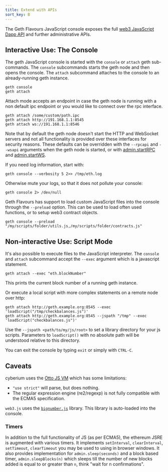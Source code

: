 ```yaml
---
title: Extend with APIs
sort_key: B
---
```


The Geth Flavours JavaScript console exposes the full [web3 JavaScript Dapp
API](https://github.com/ethereum/wiki/wiki/JavaScript-API) and further administrative
APIs.

## Interactive Use: The Console

The geth JavaScript console is started with the `console` or `attach` geth sub-commands.
The `console` subcommands starts the geth node and then opens the console. The `attach`
subcommand attaches to the console to an already-running geth instance.

    geth console
    geth attach

Attach mode accepts an endpoint in case the geth node is running with a non default
ipc endpoint or you would like to connect over the rpc interface.

    geth attach /some/custom/path.ipc
    geth attach http://191.168.1.1:8545
    geth attach ws://191.168.1.1:8546

Note that by default the geth node doesn't start the HTTP and WebSocket servers and not
all functionality is provided over these interfaces for security reasons. These defaults
can be overridden with the `--rpcapi` and `--wsapi` arguments when the geth node is
started, or with [admin.startRPC](../rpc/ns-admin#admin_startrpc) and
[admin.startWS](../rpc/ns-admin#admin_startws).

If you need log information, start with:

    geth console --verbosity 5 2>> /tmp/eth.log

Otherwise mute your logs, so that it does not pollute your console:

    geth console 2> /dev/null

Geth Flavours has support to load custom JavaScript files into the console through the `--preload`
option. This can be used to load often used functions, or to setup web3 contract objects.

    geth console --preload "/my/scripts/folder/utils.js,/my/scripts/folder/contracts.js"

## Non-interactive Use: Script Mode

It's also possible to execute files to the JavaScript interpreter. The `console` and
`attach` subcommand accept the `--exec` argument which is a javascript statement.

    geth attach --exec "eth.blockNumber"

This prints the current block number of a running geth instance.

Or execute a local script with more complex statements on a remote node over http:

    geth attach http://geth.example.org:8545 --exec 'loadScript("/tmp/checkbalances.js")'
    geth attach http://geth.example.org:8545 --jspath "/tmp" --exec 'loadScript("checkbalances.js")'

Use the `--jspath <path/to/my/js/root>` to set a library directory for your js scripts.
Parameters to `loadScript()` with no absolute path will be understood relative to this
directory.

You can exit the console by typing `exit` or simply with `CTRL-C`.

## Caveats

cyberium uses the [Otto JS VM](https://github.com/robertkrimen/otto) which has some
limitations:

* `"use strict"` will parse, but does nothing.
* The regular expression engine (re2/regexp) is not fully compatible with the ECMA5
  specification.

`web3.js` uses the [`bignumber.js`](https://github.com/MikeMcl/bignumber.js) library.
This library is auto-loaded into the console.

### Timers

In addition to the full functionality of JS (as per ECMA5), the ethereum JSRE is augmented
with various timers. It implements `setInterval`, `clearInterval`, `setTimeout`,
`clearTimeout` you may be used to using in browser windows. It also provides
implementation for `admin.sleep(seconds)` and a block based timer, `admin.sleepBlocks(n)`
which sleeps till the number of new blocks added is equal to or greater than `n`, think
"wait for n confirmations".
